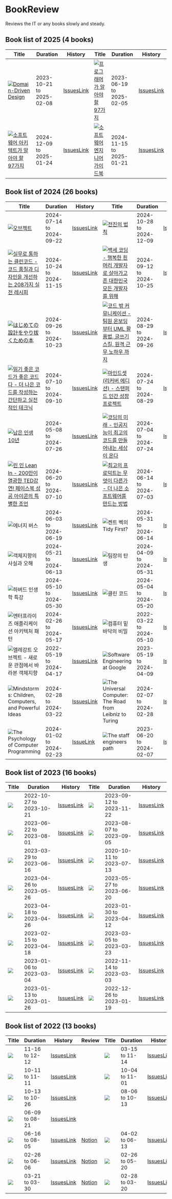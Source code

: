 # BookReview

Reviews the IT or any books slowly and steady.

## Book list of 2025 (4 books)

|Title|Duration|History|Title|Duration|History|
|-----|--------|-------|-----|--------|-------|
| [![Domain-Driven Design](https://image.aladin.co.kr/product/1217/42/cover500/899293985x_1.jpg)](http://aladin.kr/p/KzuV) | 2023-10-21 to 2025-02-08 | [IssuesLink](https://github.com/jongfeel/BookReview/milestone/35?closed=1) | [![프로그래머가 알아야 할 97가지](https://image.aladin.co.kr/product/1719/83/cover500/8993827435_2.jpg)](http://aladin.kr/p/KzuV) | 2023-06-19 to 2025-02-05 | [IssuesLink](https://github.com/jongfeel/BookReview/milestone/30?closed=1) | 
| [![소프트웨어 아키텍트가 알아야 할 97가지](https://image.aladin.co.kr/product/1130/41/cover500/8993827338_1.jpg)](http://aladin.kr/p/m6WvR) | 2024-12-09 to 2025-01-24 | [IssuesLink](https://github.com/jongfeel/BookReview/milestone/60?closed=1) | [![소프트웨어 엔지니어 가이드북](https://image.aladin.co.kr/product/35010/64/cover500/k802934887_1.jpg)](http://aladin.kr/p/GqhxH) | 2024-11-15 to 2025-01-21 | [IssuesLink](https://github.com/jongfeel/BookReview/milestone/59?closed=1) | 

## Book list of 2024 (26 books)

|Title|Duration|History|Title|Duration|History|
|-----|--------|-------|-----|--------|-------|
| [![오브젝트](https://image.aladin.co.kr/product/19368/10/cover500/k972635015_1.jpg)](http://aladin.kr/p/kLQlP) | 2024-07-14 to 2024-09-22 | [IssuesLink](https://github.com/jongfeel/Activity/issues/436) | [![전진의 법칙](https://image.aladin.co.kr/product/2865/90/cover500/8996724831_1.jpg)](http://aladin.kr/p/E7BZ) | 2024-10-28 to 2024-12-09 | [IssuesLink](https://github.com/jongfeel/BookReview/issues?q=milestone%3A%22The%20Progress%20Principle%22%20%20) | 
| [![실무로 통하는 클린코드 - 코드 품질과 디자인을 개선하는 208가지 실전 레시피](https://image.aladin.co.kr/product/34404/43/cover500/k452932615_1.jpg)](http://aladin.kr/p/vqmsB) | 2024-10-24 to 2024-11-15 | [IssuesLink](https://github.com/jongfeel/BookReview/issues?q=milestone%3A%22Clean%20Code%20Cookbook%22%20%20) | [![백세 코딩 - 행복한 흰머리 개발자로 살아가고픈 대한민국 모든 개발자를 위해](https://image.aladin.co.kr/product/4398/52/cover500/8965400740_1.jpg)](http://aladin.kr/p/0bfti) | 2024-09-12 to 2024-10-25 | [IssuesLink](https://github.com/jongfeel/BookReview/issues?q=milestone%3A%22%EB%B0%B1%EC%84%B8+%EC%BD%94%EB%94%A9%22+) | 
| [![はじめての設計をやり拔くための本](https://image.aladin.co.kr/product/34584/66/cover500/k392933377_1.jpg)](http://aladin.kr/p/tqjS8) | 2024-09-26 to 2024-10-23 | [IssuesLink](https://github.com/jongfeel/BookReview/issues?q=milestone%3A%22%E3%81%AF%E3%81%98%E3%82%81%E3%81%A6%E3%81%AE%E8%A8%AD%E8%A8%88%E3%82%92%E3%82%84%E3%82%8A%E6%8B%94%E3%81%8F%E3%81%9F%E3%82%81%E3%81%AE%E6%9C%AC+%E7%AC%AC2%E7%89%88%22+) | [![코드 밖 커뮤니케이션 - 팀원 온보딩 부터 UML 활용법, 글쓰기 스킬, 원격 근무 노하우 까지](https://image.aladin.co.kr/product/34545/11/cover500/k222933965_1.jpg)](http://aladin.kr/p/iqgmw) | 2024-08-29 to 2024-09-26 | [IssuesLink](https://github.com/jongfeel/BookReview/issues?q=milestone%3A%22Communication+Patterns%3A+A+Guide+for+Developers+and+Architects%22+) | 
| [![읽기 좋은 코드가 좋은 코드다 - 더 나은 코드를 작성하는 간단하고 실전적인 테크닉](https://image.aladin.co.kr/product/1610/82/cover500/897914914x_1.jpg)](http://aladin.kr/p/KFsHD) | 2024-07-10 to 2024-09-10 | [IssuesLink](https://github.com/jongfeel/BookReview/issues?q=milestone%3A%22The+Art+of+Readable+Code%22+) | [![마인드셋 (리커버 에디션) - 스탠퍼드 인간 성장 프로젝트](https://image.aladin.co.kr/product/30664/44/cover500/k542830039_1.jpg)](http://aladin.kr/p/QQaHo) | 2024-07-24 to 2024-08-29 | [IssuesLink](https://github.com/jongfeel/BookReview/issues?q=milestone%3A%22Mindset%3A+The+New+Psychology+of+Success%22+) | 
| [![남은 인생 10년](https://image.aladin.co.kr/product/33610/55/cover500/k312939913_1.jpg)](http://aladin.kr/p/5qyJY) | 2024-05-08 to 2024-07-26 | [IssuesLink](https://github.com/jongfeel/BookReview/issues/753) | [![코딩의 미래 - 인공지능이 최고의 코드를 만들어내는 세상이 온다](https://image.aladin.co.kr/product/29611/60/cover500/8997924982_1.jpg)](http://aladin.kr/p/wPMKu) | 2024-07-04 to 2024-07-24 | [IssuesLink](https://github.com/jongfeel/BookReview/issues?q=milestone%3A%22%EC%BD%94%EB%94%A9%EC%9D%98+%EB%AF%B8%EB%9E%98+-+%EC%9D%B8%EA%B3%B5%EC%A7%80%EB%8A%A5%EC%9D%B4+%EC%B5%9C%EA%B3%A0%EC%9D%98+%EC%BD%94%EB%93%9C%EB%A5%BC+%EB%A7%8C%EB%93%A4%EC%96%B4%EB%82%B4%EB%8A%94+%EC%84%B8%EC%83%81%EC%9D%B4+%EC%98%A8%EB%8B%A4%22+) | 
| [![린 인 Lean In - 200만이 열광한 TED강연! 페이스북 성공 아이콘의 특별한 조언](https://image.aladin.co.kr/product/2670/54/cover500/8937834189_2.jpg)](http://aladin.kr/p/ItqR) | 2024-06-20 to 2024-07-10 | [IssuesLink](https://github.com/jongfeel/BookReview/issues?q=milestone%3A%22Lean+In+%3A+Women%2C+Work%2C+and+the+Will+to+Lead%22+) | [![최고의 프로덕트는 무엇이 다른가 - 더 나은 소프트웨어를 만드는 방법](https://image.aladin.co.kr/product/34038/82/cover500/k942931072_1.jpg)](http://aladin.kr/p/6RDLu) | 2024-06-14 to 2024-07-03 | [IssuesLink](https://github.com/jongfeel/BookReview/issues?q=milestone%3A%22%EC%B5%9C%EA%B3%A0%EC%9D%98+%ED%94%84%EB%A1%9C%EB%8D%95%ED%8A%B8%EB%8A%94+%EB%AC%B4%EC%97%87%EC%9D%B4+%EB%8B%A4%EB%A5%B8%EA%B0%80+-+%EB%8D%94+%EB%82%98%EC%9D%80+%EC%86%8C%ED%94%84%ED%8A%B8%EC%9B%A8%EC%96%B4%EB%A5%BC+%EB%A7%8C%EB%93%9C%EB%8A%94+%EB%B0%A9%EB%B2%95%22+) | 
| ![에너지 버스](https://image.aladin.co.kr/product/21682/30/cover500/8965709431_1.jpg) | 2024-06-03 to 2024-06-19 | [IssuesLink](https://github.com/jongfeel/BookReview/issues?q=milestone%3A%22The+Energy+Bus%22+) | ![켄트 벡의 Tidy First?](https://image.aladin.co.kr/product/33708/44/cover500/k472930471_1.jpg) | 2024-05-31 to 2024-06-14 | [IssuesLink](https://github.com/jongfeel/BookReview/issues?q=milestone%3A%22Tidy+First%3F%3A+A+Personal+Exercise+in+Empirical+Software+Design%22+) | 
| ![객체지향의 사실과 오해](https://image.aladin.co.kr/product/6055/2/cover500/8998139766_1.jpg) | 2024-05-21 to 2024-06-13 | [IssuesLink](https://github.com/jongfeel/BookReview/issues?q=milestone%3A%22%EA%B0%9D%EC%B2%B4%EC%A7%80%ED%96%A5%EC%9D%98+%EC%82%AC%EC%8B%A4%EA%B3%BC+%EC%98%A4%ED%95%B4%22+) | ![팀장의 탄생](https://image.aladin.co.kr/product/25092/75/cover500/k712632857_1.jpg) | 2024-04-09 to 2024-05-31 | [IssuesLink](https://github.com/jongfeel/BookReview/issues?q=milestone%3A%22The+Making+of+a+Manager%22) | 
| ![하버드 인생학 특강](https://image.aladin.co.kr/product/23378/72/cover500/8925568993_2.jpg) | 2024-05-10 to 2024-05-30 | [IssuesLink](https://github.com/jongfeel/BookReview/issues?q=milestone%3A%22How+Will+You+Measure+Your+Life%3F%22+) | ![클린 코드](https://image.aladin.co.kr/product/3408/36/cover500/8966260950_2.jpg) | 2024-05-04 to 2024-05-20 | [IssuesLink](https://github.com/jongfeel/BookReview/issues?q=milestone%3A%22Clean+Code%3A+A+Handbook+Of+Agile+Software+Craftsmanship%2C+NomadCoder+Challenge%22+) | 
| ![엔터프라이즈 애플리케이션 아키텍처 패턴](https://image.aladin.co.kr/product/6843/38/cover500/k632434876_1.jpg) | 2024-02-26 to 2024-05-17 | [IssuesLink](https://github.com/jongfeel/BookReview/issues?q=milestone%3A%22Patterns+of+Enterprise+Application+Architecture%22+) | ![컴퓨터 밑바닥의 비밀](https://image.aladin.co.kr/product/33564/48/cover500/k602939885_1.jpg) | 2022-03-22 to 2024-05-10 | [IssuesLink](https://github.com/jongfeel/BookReview/issues?q=milestone%3A%22The+secret+of+the+underlying+computer%22) | 
| ![엘레강트 오브젝트 - 새로운 관점에서 바라본 객체지향](https://image.aladin.co.kr/product/25837/40/cover500/k762736538_1.jpg) | 2022-05-19 to 2024-04-17 | [IssuesLink](https://github.com/jongfeel/BookReview/issues?q=milestone%3A%22Elegant+Objects%22) | ![Software Engineering at Google](https://image.aladin.co.kr/product/29414/60/cover500/k562837320_1.jpg) | 2023-05-19 to 2024-04-09 | [IssuesLink](https://github.com/jongfeel/BookReview/issues?q=milestone%3A%22Software+Engineering+at+Google%22) | 
| ![Mindstorms: Children, Computers, and Powerful Ideas](https://image.aladin.co.kr/product/24088/81/cover500/8966262619_2.jpg) | 2024-02-28 to 2024-03-22 | [IssuesLink](https://github.com/jongfeel/BookReview/issues?q=milestone%3A%22Mindstorms%3A+children%2C+computers+and+powerful+ideas%22+) | ![The Universal Computer: The Road from Leibniz to Turing](https://image.aladin.co.kr/product/32248/67/cover500/896626414x_1.jpg) | 2024-02-07 to 2024-02-28 | [IssuesLink](https://github.com/jongfeel/BookReview/issues?q=is%3Aissue+is%3Aclosed+milestone%3A%22The+Universal+Computer+%3A+The+Road+from+Leibniz+to+Turing%2C+3rd+edition%22) | 
| ![The Psychology of Computer Programming](https://image.aladin.co.kr/product/3422/82/cover500/8966260985_1.jpg) | 2024-01-02 to 2024-02-23 | [IssueLink](https://github.com/jongfeel/BookReview/issues?q=is%3Aissue+is%3Aclosed+milestone%3A%22The+Psychology+of+Computer+Progamming%22) | ![The staff engineers path](https://image.aladin.co.kr/product/31673/39/cover500/k032833674_1.jpg) | 2023-06-20 to 2024-02-07 | [IssuesLink](https://github.com/jongfeel/BookReview/issues?q=is%3Aissue+is%3Aclosed+milestone%3A%22The+Staff+Engineer%E2%80%99s+Path%22) |

## Book list of 2023 (16 books)

|Title|Duration|History|Title|Duration|History|
|-----|--------|-------|-----|--------|-------|
| <img src="https://image.aladin.co.kr/product/17892/64/cover500/k472534831_1.jpg" > | 2022-10-27 to 2023-10-21 | [IssuesLink](https://github.com/jongfeel/BookReview/issues?q=is%3Aissue+is%3Aclosed+milestone%3A%22Hands-on+microservices+with+kotlin%28%EC%BD%94%ED%8B%80%EB%A6%B0+%EB%A7%88%EC%9D%B4%ED%81%AC%EB%A1%9C%EC%84%9C%EB%B9%84%EC%8A%A4+%EA%B0%9C%EB%B0%9C%29%22) | <img src="https://image.aladin.co.kr/product/31725/28/cover500/k052833894_1.jpg" > | 2023-09-12 to 2023-11-22 | [IssuesLink](https://github.com/jongfeel/BookReview/issues?q=is%3Aissue+is%3Aclosed+milestone%3A%22The+Missing+README%3A+A+Guide+for+the+New+Software+Engineer%22) |
| <img src="https://image.aladin.co.kr/product/29697/67/cover500/8966263607_1.jpg" > | 2023-06-22 to 2023-08-01 | [IssuesLink](https://github.com/jongfeel/BookReview/issues?q=is%3Aissue+is%3Aclosed+milestone%3A%22More+Effective+Agile%22) | <img src="https://image.aladin.co.kr/product/27604/17/cover500/8966263151_1.jpg" > | 2023-08-07 to 2023-09-05 | [IssuesLink](https://github.com/jongfeel/BookReview/issues?q=milestone%3A%22System+Design+Interview%22)
| <img src="https://image.aladin.co.kr/product/28176/9/cover500/k042835661_1.jpg" > | 2023-03-29 to 2023-06-16 | [IssuesLink](https://github.com/jongfeel/BookReview/issues?q=is%3Aissue+is%3Aclosed+milestone%3A%22Fundamentals+of+Software+Architecture%22) | <img src="https://image.aladin.co.kr/product/19368/10/cover500/k972635015_1.jpg" > | 2020-10-11 to 2023-07-13 | [IssuesLink](https://github.com/jongfeel/objects/issues?q=is%3Aissue+is%3Aclosed) |
| <img src="https://image.aladin.co.kr/product/31218/16/cover500/8966263917_1.jpg" > | 2023-04-26 to 2023-05-26 | [IssuesLink](https://github.com/jongfeel/BookReview/issues?q=is%3Aclosed+is%3Aissue+milestone%3A%22Clean+Craftsmanship%3A+Disciplines%2C+Standards%2C+and+Ethics%22+) |  <img src="https://image.aladin.co.kr/product/30889/98/cover500/k182831387_1.jpg" > | 2023-05-27 to 2023-06-20 | [IssuesLink](https://github.com/jongfeel/BookReview/issues?q=is%3Aissue+is%3Aclosed+milestone%3A%22%EB%A6%AC%EB%8D%94%EC%9D%98+%EC%83%9D%EA%B0%81%22) |
| <img src="https://image.aladin.co.kr/product/9662/17/cover200/8968484708_1.jpg" > | 2023-04-18 to 2023-04-26 | [IssuesLink](https://github.com/jongfeel/BookReview/issues?q=is%3Aissue+is%3Aclosed+milestone%3A%22%ED%96%89%EB%B3%B5%ED%95%9C+%ED%94%84%EB%A1%9C%EA%B7%B8%EB%9E%98%EB%B0%8D%22) | <img src="https://image.aladin.co.kr/product/3447/15/cover500/8968480710_1.jpg" > | 2023-01-30 to 2023-04-12 | [IssuesLink](https://github.com/jongfeel/BookReview/issues?q=milestone%3A%22Hackers+%26+Painters%22) |
|<img src="https://image.aladin.co.kr/product/20232/24/cover500/8966262473_1.jpg" >|2023-02-15 to 2023-04-18|[IssuesLink](https://github.com/jongfeel/BookReview/milestone/23?closed=1) | <img src="https://image.aladin.co.kr/product/19389/8/cover500/8935212822_1.jpg"  >|2023-03-05 to 2023-03-23|[IssuesLink](https://github.com/jongfeel/BookReview/issues?q=milestone%3A%22%EC%8B%A4%EB%A6%AC%EC%BD%98%EB%B0%B8%EB%A6%AC%EC%9D%98+%ED%8C%80%EC%9E%A5%EB%93%A4%28Radical+Candor%29%22)|
|<img src="https://image.aladin.co.kr/product/29464/92/cover500/k422837236_1.jpg" >|2023-01-06 to 2023-03-04|[IssuesLink](https://github.com/jongfeel/BookReview/issues?q=milestone%3A%22Good+Code+Bad+Code%22+) | <img src="https://image.aladin.co.kr/product/3408/36/cover500/8966260950_2.jpg" >|2022-11-14 to 2023-03-03|[IssuesLink](https://github.com/jongfeel/BookReview/issues?q=milestone%3A%22Clean+Code%3A+A+Handbook+Of+Agile+Software+Craftsmanship%2C+Virnect%22+) | 
<img src="https://image.aladin.co.kr/product/30182/53/cover500/k992839897_1.jpg" >|2023-01-13 to 2023-01-26|[IssuesLink](https://github.com/jongfeel/BookReview/issues?q=is%3Aissue+is%3Aclosed+milestone%3A%22IT+5%EB%B6%84+%EC%9E%A1%ED%95%99%EC%82%AC%EC%A0%84%22) | <img src="https://image.aladin.co.kr/product/30618/27/cover500/k542830726_1.jpg" >|2022-12-26 to 2023-01-19|[IssuesLink](https://github.com/jongfeel/BookReview/issues?q=is%3Aissue+is%3Aclosed+milestone%3A%22%EA%B0%9C%EB%B0%9C%EC%9E%90+%EC%9B%90%EC%B9%99+-+%ED%85%8C%ED%81%AC+%EB%A6%AC%EB%8D%94+9%EC%9D%B8%EC%9D%B4+%EB%A7%90%ED%95%98%EB%8A%94+%EB%8D%94+%EB%82%98%EC%9D%80+%EA%B0%9C%EB%B0%9C%EC%9E%90%EB%A1%9C+%EC%82%B4%EC%95%84%EA%B0%80%EB%8A%94+%EC%9B%90%EC%B9%99%EA%B3%BC+%EC%B2%A0%ED%95%99%22)|

## Book list of 2022 (13 books)

|Title|Duration|History|Review|Title|Duration|History|Review|
|-----|--------|-------|------|-----|--------|-------|------|
|<img src="https://image.aladin.co.kr/product/29689/33/cover500/k962838585_1.jpg" >|11-16 to 12-12|[IssuesLink](https://github.com/jongfeel/BookReview/issues?q=is%3Aissue+is%3Aclosed+milestone%3A%22The+Effective+Engineer%22) | | <img src="https://image.aladin.co.kr/product/28629/55/cover500/8950997673_1.jpg" >|03-15 to 11-14|[IssuesLink](https://github.com/jongfeel/BookReview/issues?q=is%3Aissue+is%3Aclosed+milestone%3A%22The+Craftsman%22)| |
|<img src="https://image.aladin.co.kr/product/20945/79/cover500/s952638241_2.jpg" >|10-11 to 11-11|[IssuesLink](https://github.com/jongfeel/BookReview/issues?q=is%3Aissue+is%3Aclosed+milestone%3A%22How+to+Win+Friends+%26+Influence+People%22)| | <img src="https://image.aladin.co.kr/product/17597/74/cover500/8966262333_1.jpg" >|10-04 to 11-01|[IssuesLink](https://github.com/jongfeel/BookReview/issues?q=is%3Aissue+is%3Aclosed+milestone%3A%22%ED%95%A8%EA%BB%98+%EC%9E%90%EB%9D%BC%EA%B8%B0%22)| |
| <img src="https://image.aladin.co.kr/product/875/71/cover500/8950927985_1.jpg"  >|10-13 to 10-26|[IssuesLink](https://github.com/jongfeel/BookReview/issues?q=is%3Aissue+is%3Aclosed+milestone%3A%22Rework%2C+%EB%98%91%EB%B0%94%EB%A1%9C+%EC%9D%BC%ED%95%98%EB%9D%BC+-+%EC%84%B1%EA%B3%BC%EB%8A%94+%EC%9D%BC%EB%B2%8C%EB%A0%88%EB%A5%BC+%EC%A2%8B%EC%95%84%ED%95%98%EC%A7%80+%EC%95%8A%EB%8A%94%EB%8B%A4%22)| | <img src="https://image.aladin.co.kr/product/29862/16/cover500/k512838122_1.jpg" >|08-06 to 10-13|[IssuesLink](https://github.com/jongfeel/BookReview/issues?q=is%3Aissue+is%3Aclosed+milestone%3A%22Soft+Skills+2nd+edition%22+)|[Notion](https://www.notion.so/jongfeel/2-7ff7c418ef0543c39dbd2df9fe0a693d)|
| <img src="https://image.aladin.co.kr/product/23618/61/cover500/k932638523_1.jpg" > | 06-09 to 08-21 | [IssuesLink](https://github.com/jongfeel/BookReview/issues?q=is%3Aissue+is%3Aclosed+milestone%3A%22Refactoring%3A+Improving+the+Design+of+Existing+Code+%282nd+Edition%29%22) |
<img src="https://image.aladin.co.kr/product/29153/33/cover500/k922837372_1.jpg" >|06-16 to 08-05|[IssuesLink](https://github.com/jongfeel/BookReview/issues?q=is%3Aissue+milestone%3A%22%EC%96%B4%EB%96%A4+%EA%B0%9C%EB%B0%9C%EC%9E%90%EA%B0%80+%EC%82%B4%EC%95%84%EB%82%A8%EB%8A%94%EA%B0%80%3A+%EC%9D%B8%EB%AC%B8%ED%95%99%2C+AI%EB%A5%BC+%EC%9D%B4%EA%B8%B0%EB%8A%94+%EC%86%8C%ED%94%84%ED%8A%B8%EC%9B%A8%EC%96%B4%22+)|[Notion](https://www.notion.so/jongfeel/AI-077eb17f82134a969964654de7ec1442) | <img src="https://image.aladin.co.kr/product/28878/64/cover500/8966263364_1.jpg" >|04-02 to 06-13 | [IssuesLink](https://github.com/jongfeel/BookReview/issues?q=is%3Aissue+is%3Aclosed+milestone%3A%22The+Pragmatic+Programmer+20th+anniversary+edition%22)| |
<img src="https://image.aladin.co.kr/product/47/96/cover500/8986632047_1.gif" >|02-26 to 06-06|[IssuesLink](https://github.com/jongfeel/BookReview/issues?q=is%3Aissue+is%3Aclosed+milestone%3A%22EXPLORATIVES+LERNEN%22+)|[Notion](https://www.notion.so/jongfeel/5465031f7241444e9ea9b84f0cfacd55)| <img src="https://image.aladin.co.kr/product/8661/93/cover500/8960778818_1.jpg" >|02-26 to 05-20|[IssuesLink](https://github.com/jongfeel/BookReview/issues?q=is%3Aissue+is%3Aclosed+milestone%3A%22The+Clean+Coder%22+)|[Notion](https://www.notion.so/jongfeel/00db3671c6fa417481bece0ba0d4e170)|
|<img src="https://image.aladin.co.kr/product/1349/19/cover500/8935208957_2.jpg" >|03-21 to 03-30|[IssuesLink](https://github.com/jongfeel/BookReview/issues?q=is%3Aissue+is%3Aclosed+milestone%3A%22Drive%22+)|[Notion](https://www.notion.so/jongfeel/772a5f667d4841feb69c2a2864d8ebf9)| <img src="https://image.aladin.co.kr/product/2610/25/cover500/8994506640_1.jpg" >|02-28 to 03-20|[IssuesLink](https://github.com/jongfeel/BookReview/issues?q=is%3Aissue+is%3Aclosed+milestone%3A%22Team+Geek%22+)|[Notion](https://www.notion.so/jongfeel/f39e621ef6fe4c418f060c16028a676c)|
